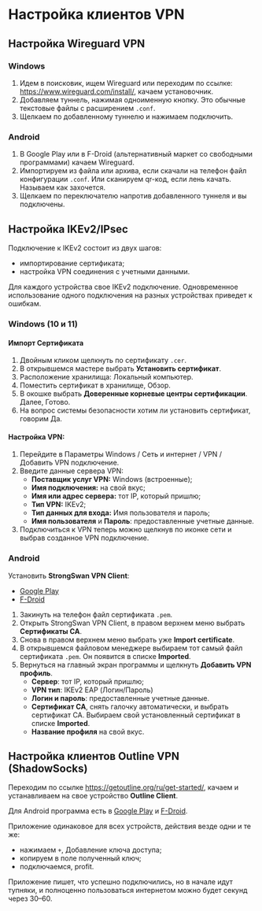# Настройка клиентов VPN

## Настройка Wireguard VPN

### Windows
1. Идем в поисковик, ищем Wireguard или переходим по ссылке: https://www.wireguard.com/install/, качаем установочник. 
2. Добавляем туннель, нажимая одноименную кнопку. Это обычные текстовые файлы с расширением `.conf`. 
3. Щелкаем по добавленному туннелю и нажимаем подключить.

### Android

1. В Google Play или в F-Droid (альтернативный маркет со свободными программами) качаем Wireguard.
2. Импортируем из файла или архива, если скачали на телефон файл конфигурации `.conf`. Или сканируем qr-код, если лень качать. Называем как захочется.
3. Щелкаем по переключателю напротив добавленного туннеля и вы подключены.

## Настройка IKEv2/IPsec

Подключение к IKEv2 состоит из двух шагов:
- импортирование сертификата;
- настройка VPN соединения с учетными данными.

Для каждого устройства свое IKEv2 подключение. Одновременное использование одного подключения на разных устройствах приведет к ошибкам.

### Windows (10 и 11)

#### Импорт Сертификата
1. Двойным кликом щелкнуть по сертификату `.cer`.
2. В открывшемся мастере выбрать **Установить сертификат**.
3. Расположение хранилища: Локальный компьютер.
4. Поместить сертификат в хранилище, Обзор.
5. В окошке выбрать **Доверенные корневые центры сертификации**. Далее, Готово.
6. На вопрос системы безопасности хотим ли установить сертификат, говорим Да.
#### Настройка VPN:
1. Перейдите в Параметры Windows / Сеть и интернет / VPN / Добавить VPN подключение.
2. Введите данные сервера VPN: 
    - **Поставщик услуг VPN:** Windows (встроенные);
    - **Имя подключения:** на свой вкус;
    - **Имя или адрес сервера:** тот IP, который пришлю;
    - **Тип VPN:** IKEv2;
    - **Тип данных для входа:** Имя пользователя и пароль;
    - **Имя пользователя** и **Пароль**: предоставленные учетные данные.
3. Подключиться к VPN теперь можно щелкнув по иконке сети и выбрав созданное VPN подключение.

### Android
Установить **StrongSwan VPN Client**:
- [Google Play](https://play.google.com/store/apps/details?id=org.strongswan.android&hl=ru&gl=US)
- [F-Droid](https://f-droid.org/en/packages/org.strongswan.android/)

1. Закинуть на телефон файл сертификата `.pem`.
2. Открыть StrongSwan VPN Client, в правом верхнем меню выбрать **Сертификаты СА**.
3. Снова в правом верхнем меню выбрать уже **Import certificate**.
4. В открывшемся файловом менеджере выбираем тот самый файл сертификата `.pem`. Он появится в списке **Imported**.
5. Вернуться на главный экран программы и щелкнуть **Добавить VPN профиль**.
    - **Сервер**: тот IP, который пришлю;
    - **VPN тип**: IKEv2 EAP (Логин/Пароль)
    - **Логин и пароль**: предоставленные учетные данные.
    - **Сертификат СА**, снять галочку автоматически, и выбрать сертификат CA. Выбираем свой установленный сертификат в списке **Imported**.
    - **Название профиля** на свой вкус.

## Настройка клиентов Outline VPN (ShadowSocks)

Переходим по ссылке https://getoutline.org/ru/get-started/, качаем и устанавливаем на свое устройство **Outline Client**. 

Для Android программа есть в [Google Play](https://play.google.com/store/apps/details?id=org.outline.android.client) и [F-Droid](https://f-droid.org/ru/packages/org.outline.android.client/).

Приложение одинаковое для всех устройств, действия везде одни и те же:
- нажимаем `+`, Добавление ключа доступа;
- копируем в поле полученный ключ;
- подключаемся, profit.

Приложение пишет, что успешно подключились, но в начале идут тупняки, и полноценно пользоваться интернетом можно будет секунд через 30–60.
